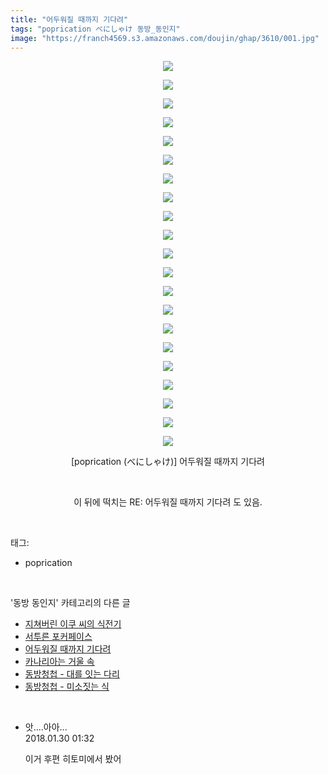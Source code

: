 ```yaml
---
title: "어두워질 때까지 기다려"
tags: "poprication べにしゃけ 동방_동인지"
image: "https://franch4569.s3.amazonaws.com/doujin/ghap/3610/001.jpg"
---
```

<div class="article">
<p style="text-align: center; clear: none; float: none;"><img src="{{ site.imgserver2 }}/ghap/3610/001.jpg"/></p>
<p style="text-align: center; clear: none; float: none;"><img src="{{ site.imgserver2 }}/ghap/3610/002.jpg"/></p>
<p style="text-align: center; clear: none; float: none;"><img src="{{ site.imgserver2 }}/ghap/3610/003.jpg"/></p>
<p style="text-align: center; clear: none; float: none;"><img src="{{ site.imgserver2 }}/ghap/3610/004.jpg"/></p>
<p style="text-align: center; clear: none; float: none;"><img src="{{ site.imgserver2 }}/ghap/3610/005.jpg"/></p>
<p style="text-align: center; clear: none; float: none;"><img src="{{ site.imgserver2 }}/ghap/3610/006.jpg"/></p>
<p style="text-align: center; clear: none; float: none;"><img src="{{ site.imgserver2 }}/ghap/3610/007.jpg"/></p>
<p style="text-align: center; clear: none; float: none;"><img src="{{ site.imgserver2 }}/ghap/3610/008.jpg"/></p>
<p style="text-align: center; clear: none; float: none;"><img src="{{ site.imgserver2 }}/ghap/3610/009.jpg"/></p>
<p style="text-align: center; clear: none; float: none;"><img src="{{ site.imgserver2 }}/ghap/3610/010.jpg"/></p>
<p style="text-align: center; clear: none; float: none;"><img src="{{ site.imgserver2 }}/ghap/3610/011.jpg"/></p>
<p style="text-align: center; clear: none; float: none;"><img src="{{ site.imgserver2 }}/ghap/3610/012.jpg"/></p>
<p style="text-align: center; clear: none; float: none;"><img src="{{ site.imgserver2 }}/ghap/3610/013.jpg"/></p>
<p style="text-align: center; clear: none; float: none;"><img src="{{ site.imgserver2 }}/ghap/3610/014.jpg"/></p>
<p style="text-align: center; clear: none; float: none;"><img src="{{ site.imgserver2 }}/ghap/3610/015.jpg"/></p>
<p style="text-align: center; clear: none; float: none;"><img src="{{ site.imgserver2 }}/ghap/3610/016.jpg"/></p>
<p style="text-align: center; clear: none; float: none;"><img src="{{ site.imgserver2 }}/ghap/3610/017.jpg"/></p>
<p style="text-align: center; clear: none; float: none;"><img src="{{ site.imgserver2 }}/ghap/3610/018.jpg"/></p>
<p style="text-align: center; clear: none; float: none;"><img src="{{ site.imgserver2 }}/ghap/3610/019.jpg"/></p>
<p style="text-align: center; clear: none; float: none;"><img src="{{ site.imgserver2 }}/ghap/3610/020.jpg"/></p>
<p style="text-align: center; clear: none; float: none;"><img src="{{ site.imgserver2 }}/ghap/3610/021.jpg"/></p>
<p style="text-align: center; clear: none; float: none;">[poprication (べにしゃけ)] 어두워질 때까지 기다려</p>
<p style="text-align: center; clear: none; float: none;"><br/></p>
<p style="text-align: center; clear: none; float: none;">이 뒤에 떡치는 RE: 어두워질 때까지 기다려 도 있음.</p>
</div><br/>
<div class="tagTrail">
<p>태그: </p>
<ul>
<li>poprication</li>
</ul>
</div><br/>
<div class="another">
<p>'동방 동인지' 카테고리의 다른 글</p>
<ul>
<li><a href="/ghap_3613">지쳐버린 이쿠 씨의 식전기</a></li>
<li><a href="/ghap_3612">서투른 포커페이스</a></li>
<li><a href="/ghap_3610">어두워질 때까지 기다려</a></li>
<li><a href="/ghap_3609">카나리아는 거울 속</a></li>
<li><a href="/ghap_3597">동방청첩 - 대를 잇는 다리</a></li>
<li><a href="/ghap_3596">동방청첩 - 미소짓는 식</a></li>
</ul>
</div><br/>
<div class="cb_module cb_fluid">
<div class="cb_wrt cb_profile">
<div class="comment">
<ul>
<li class="cb_thumb_off" id="comment15186763">
<div class="cb_comment_area">
<div class="cb_info_area">
<div class="cb_section">
<span class="cb_nick_name">앗....아아...</span>
</div>
<div class="cb_section">
<span class="cb_date">2018.01.30 01:32 </span>
</div>
</div>
<div class="cb_dsc_comment">
<p class="cb_dsc">
											이거 후편 히토미에서 봤어
										</p>
</div>
</div></li>
</ul>
</div>
</div><!-- commentList close -->
</div><br/>
